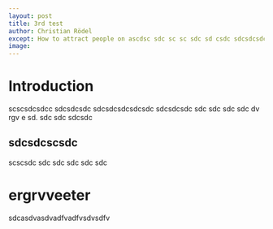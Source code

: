 ```yaml
---
layout: post
title: 3rd test
author: Christian Rödel
except: How to attract people on ascdsc sdc sc sc sdc sd csdc sdcsdcsdc sdc sdc sdc  
image: 
---
```


# Introduction
scscsdcsdcc
sdcsdcsdc
sdcsdcsdcsdcsdc sdcsdcsdc sdc sdc sdc sdc dv rgv e sd. sdc sdc sdcsdc 

## sdcsdcscsdc
scscsdc
sdc
sdc
sdc
sdc
sdc

# ergrvveeter
sdcasdvasdvadfvadfvsdvsdfv
